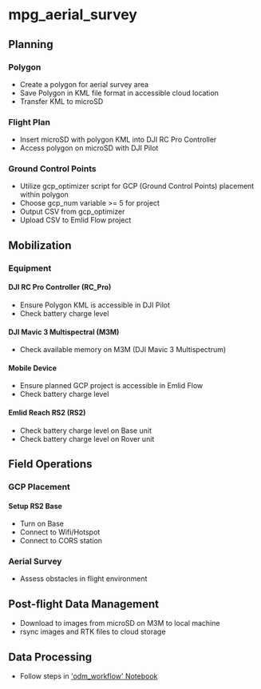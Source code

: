 # mpg_aerial_survey
## Planning
### Polygon
- Create a polygon for aerial survey area
- Save Polygon in KML file format in accessible cloud location
- Transfer KML to microSD

### Flight Plan
- Insert microSD with polygon KML into DJI RC Pro Controller
- Access polygon on microSD with DJI Pilot

### Ground Control Points
- Utilize gcp_optimizer script for GCP (Ground Control Points) placement within polygon
- Choose gcp_num variable >= 5 for project 
- Output CSV from gcp_optimizer
- Upload CSV to Emlid Flow project


## Mobilization
### Equipment
#### DJI RC Pro Controller (RC_Pro)
- Ensure Polygon KML is accessible in DJI Pilot
- Check battery charge level

#### DJI Mavic 3 Multispectral (M3M)
- Check available memory on M3M (DJI Mavic 3 Multispectrum)

#### Mobile Device
- Ensure planned GCP project is accessible in Emlid Flow
- Check battery charge level

#### Emlid Reach RS2 (RS2)
- Check battery charge level on Base unit
- Check battery charge level on Rover unit

## Field Operations
### GCP Placement
#### Setup RS2 Base
- Turn on Base
- Connect to Wifi/Hotspot
- Connect to CORS station

### Aerial Survey
- Assess obstacles in flight environment

## Post-flight Data Management
- Download to images from microSD on M3M to local machine
- rsync images and RTK files to cloud storage

## Data Processing
- Follow steps in ['odm_workflow' Notebook](odm_workflow.ipynb)